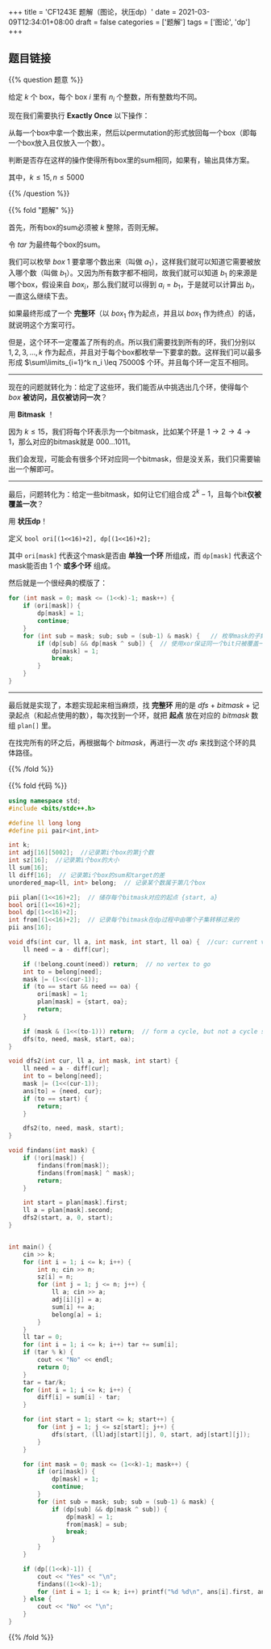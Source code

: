 +++
title = 'CF1243E 题解（图论，状压dp）'
date = 2021-03-09T12:34:01+08:00
draft = false
categories = ['题解']
tags = ['图论', 'dp']
+++

## 题目链接

{{% question 题意 %}}

给定 $k$ 个 box，每个 box $i$ 里有 $n_i$ 个整数，所有整数均不同。

现在我们需要执行 **Exactly Once** 以下操作：

从每一个box中拿一个数出来，然后以permutation的形式放回每一个box（即每一个box放入且仅放入一个数）。

判断是否存在这样的操作使得所有box里的sum相同，如果有，输出具体方案。

其中，$k \leq 15, n \leq 5000$

{{% /question %}}


{{% fold "题解" %}}

首先，所有box的sum必须被 $k$ 整除，否则无解。

令 $tar$ 为最终每个box的sum。

我们可以枚举 $box ~1$ 要拿哪个数出来（叫做 $a_1$），这样我们就可以知道它需要被放入哪个数（叫做 $b_1$）。又因为所有数字都不相同，故我们就可以知道 $b_1$ 的来源是哪个box，假设来自 $box_i$，那么我们就可以得到 $a_i = b_1$，于是就可以计算出 $b_i$，一直这么继续下去。

如果最终形成了一个 **完整环**（以 $box_1$ 作为起点，并且以 $box_1$ 作为终点）的话，就说明这个方案可行。

但是，这个环不一定覆盖了所有的点。所以我们需要找到所有的环，我们分别以 $1,2,3,...,k$ 作为起点，并且对于每个box都枚举一下要拿的数。这样我们可以最多形成 $\sum\limits_{i=1}^k n_i \leq 75000$ 个环。并且每个环一定互不相同。

<hr>

现在的问题就转化为：给定了这些环，我们能否从中挑选出几个环，使得每个 $box$ **被访问，且仅被访问一次**？

用 **Bitmask** ！

因为 $k \leq 15$，我们将每个环表示为一个bitmask，比如某个环是 $1 \rightarrow 2 \rightarrow 4 \rightarrow 1$，那么对应的bitmask就是 $000...1011$。

我们会发现，可能会有很多个环对应同一个bitmask，但是没关系，我们只需要输出一个解即可。

<hr>

最后，问题转化为：给定一些bitmask，如何让它们组合成 $2^k-1$，且每个bit**仅被覆盖一次**？

用 **状压dp**！

定义 `bool ori[(1<<16)+2], dp[(1<<16)+2];`

其中 `ori[mask]` 代表这个mask是否由 **单独一个环** 所组成，而 `dp[mask]` 代表这个mask能否由 $1$ 个 **或多个环** 组成。

然后就是一个很经典的模版了：

```cpp
for (int mask = 0; mask <= (1<<k)-1; mask++) {
    if (ori[mask]) {
        dp[mask] = 1;
        continue;
    }
    for (int sub = mask; sub; sub = (sub-1) & mask) {   // 枚举mask的子集，使用 (sub-1) & mask来加速枚举
        if (dp[sub] && dp[mask ^ sub]) {  // 使用xor保证同一个bit只被覆盖一次
            dp[mask] = 1;
            break;
        }
    }
}
```

<hr>

最后就是实现了，本题实现起来相当麻烦，找 **完整环** 用的是 $dfs$ + $bitmask$ + 记录起点（和起点使用的数），每次找到一个环，就把 **起点** 放在对应的 $bitmask$ 数组 `plan[]` 里。

在找完所有的环之后，再根据每个 $bitmask$，再进行一次 $dfs$ 来找到这个环的具体路径。

{{% /fold %}}


{{% fold 代码 %}}

```cpp
using namespace std;
#include <bits/stdc++.h>

#define ll long long
#define pii pair<int,int>

int k;
int adj[16][5002];  //记录第i个box的第j个数
int sz[16];  //记录第i个box的大小
ll sum[16];
ll diff[16];  // 记录第i个box的sum和target的差
unordered_map<ll, int> belong;  // 记录某个数属于第几个box

pii plan[(1<<16)+2];  // 储存每个bitmask对应的起点 {start, a}
bool ori[(1<<16)+2];
bool dp[(1<<16)+2];
int from[(1<<16)+2];  // 记录每个bitmask在dp过程中由哪个子集转移过来的
pii ans[16];

void dfs(int cur, ll a, int mask, int start, ll oa) {  //cur: current vertex, a: the number we are taking OUT from cur, start: the starting vertex, oa: the "a" for starting vertex
    ll need = a - diff[cur];

    if (!belong.count(need)) return;  // no vertex to go
    int to = belong[need];
    mask |= (1<<(cur-1));
    if (to == start && need == oa) {
        ori[mask] = 1;
        plan[mask] = {start, oa};
        return;
    }

    if (mask & (1<<(to-1))) return;  // form a cycle, but not a cycle start with "start"
    dfs(to, need, mask, start, oa);
}

void dfs2(int cur, ll a, int mask, int start) {
    ll need = a - diff[cur];
    int to = belong[need];
    mask |= (1<<(cur-1));
    ans[to] = {need, cur};
    if (to == start) {
        return;
    }

    dfs2(to, need, mask, start);
}

void findans(int mask) {
    if (!ori[mask]) {
        findans(from[mask]);
        findans(from[mask] ^ mask);
        return;
    }

    int start = plan[mask].first;
    ll a = plan[mask].second;
    dfs2(start, a, 0, start);
}


int main() {
    cin >> k;
    for (int i = 1; i <= k; i++) {
        int n; cin >> n;
        sz[i] = n;
        for (int j = 1; j <= n; j++) {
            ll a; cin >> a;
            adj[i][j] = a;
            sum[i] += a;
            belong[a] = i;
        }
    }
    ll tar = 0;
    for (int i = 1; i <= k; i++) tar += sum[i];
    if (tar % k) {
        cout << "No" << endl;
        return 0;
    }
    tar = tar/k;
    for (int i = 1; i <= k; i++) {
        diff[i] = sum[i] - tar;
    }

    for (int start = 1; start <= k; start++) {
        for (int j = 1; j <= sz[start]; j++) {
            dfs(start, (ll)adj[start][j], 0, start, adj[start][j]);
        }
    }

    for (int mask = 0; mask <= (1<<k)-1; mask++) {
        if (ori[mask]) {
            dp[mask] = 1;
            continue;
        }
        for (int sub = mask; sub; sub = (sub-1) & mask) {
            if (dp[sub] && dp[mask ^ sub]) {
                dp[mask] = 1;
                from[mask] = sub;
                break;
            }
        }
    }

    if (dp[(1<<k)-1]) {
        cout << "Yes" << "\n";
        findans((1<<k)-1);
        for (int i = 1; i <= k; i++) printf("%d %d\n", ans[i].first, ans[i].second);
    } else {
        cout << "No" << "\n";
    }
}
```

{{% /fold %}}

